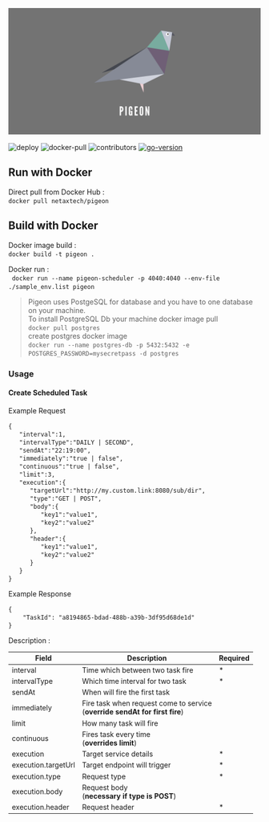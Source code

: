 
![Pigeon](img/pigeon.png)

![deploy](https://github.com/Platron-Tech/pigeon/workflows/Go/badge.svg)
![docker-pull](https://img.shields.io/docker/pulls/netaxtech/pigeon)
![contributors](https://img.shields.io/github/contributors/platron-tech/pigeon)
[![go-version](https://img.shields.io/github/go-mod/go-version/Platron-Tech/pigeon.svg)](https://github.com/Platron-Tech/pigeon)

## Run with Docker

Direct pull from Docker Hub :\
```docker pull netaxtech/pigeon```

## Build with Docker

Docker image build :\
```docker build -t pigeon .```

Docker run :\
``` docker run --name pigeon-scheduler -p 4040:4040 --env-file ./sample_env.list pigeon```

> Pigeon uses PostgeSQL for database and you have to one database on your machine. \
> To install PostgreSQL Db your machine 
> docker image pull \
> ```docker pull postgres``` \
> create postgres docker image \
> ```docker run --name postgres-db -p 5432:5432 -e POSTGRES_PASSWORD=mysecretpass -d postgres```

### Usage

#### Create Scheduled Task

Example Request

```
{
   "interval":1,
   "intervalType":"DAILY | SECOND",
   "sendAt":"22:19:00",
   "immediately":"true | false",
   "continuous":"true | false",
   "limit":3,
   "execution":{
      "targetUrl":"http://my.custom.link:8080/sub/dir",
      "type":"GET | POST",
      "body":{
         "key1":"value1",
         "key2":"value2"
      },
      "header":{
         "key1":"value1",
         "key2":"value2"
      }
   }
}
```

Example Response

```
{
    "TaskId": "a8194865-bdad-488b-a39b-3df95d68de1d"
}
```

Description : 

| Field               | Description                                                                      | Required |
| ------------------- | -------------------------------------------------------------------------------- | -------- |
| interval            | Time which between two task fire                                                 | *        |
| intervalType        | Which time interval for two task                                                 | *        |
| sendAt              | When will fire the first task                                                    |          |
| immediately         | Fire task when request come to service <br> (**override sendAt for first fire**) |          |
| limit               | How many task will fire                                                          |          |
| continuous          | Fires task every time <br> (**overrides limit**)                                 |          |
| execution           | Target service details                                                           | *        |
| execution.targetUrl | Target endpoint will trigger                                                     | *        |
| execution.type      | Request type                                                                     | *        |
| execution.body      | Request body <br> (**necessary if type is POST**)                                |          |
| execution.header    | Request header                                                                   | *        |
